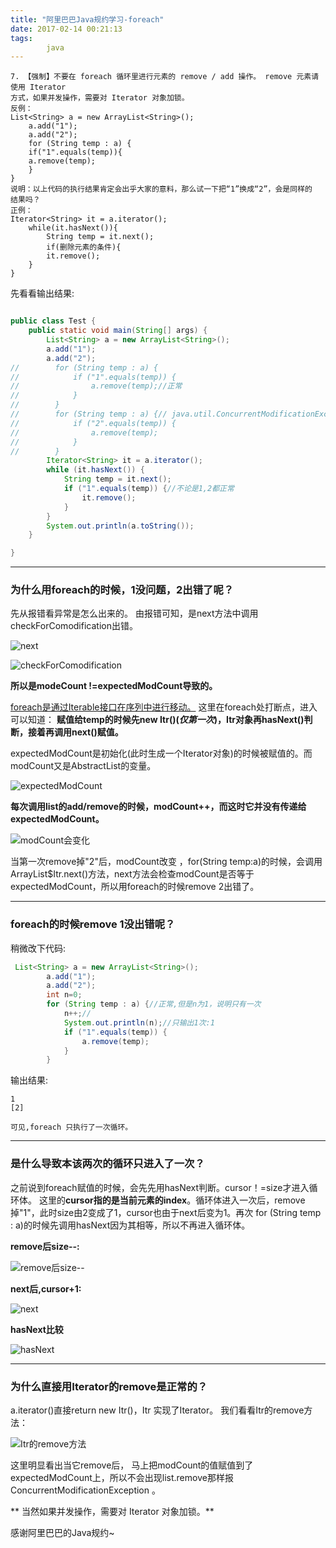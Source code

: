 ```yaml
---
title: "阿里巴巴Java规约学习-foreach"
date: 2017-02-14 00:21:13
tags: 
        java
---
```


> 
    7. 【强制】不要在 foreach 循环里进行元素的 remove / add 操作。 remove 元素请使用 Iterator
    方式，如果并发操作，需要对 Iterator 对象加锁。
    反例： 
    List<String> a = new ArrayList<String>();
        a.add("1");
        a.add("2");
        for (String temp : a) {
        if("1".equals(temp)){
        a.remove(temp);
        }
    } 
    说明：以上代码的执行结果肯定会出乎大家的意料，那么试一下把“1”换成“2”，会是同样的
    结果吗？
    正例： 
    Iterator<String> it = a.iterator();
        while(it.hasNext()){
            String temp = it.next();
            if(删除元素的条件){
            it.remove();
        }
    } 

先看看输出结果: 

```Java 

public class Test {
    public static void main(String[] args) {
        List<String> a = new ArrayList<String>();
        a.add("1");
        a.add("2");
//        for (String temp : a) {
//            if ("1".equals(temp)) {
//                a.remove(temp);//正常
//            }
//        } 
//        for (String temp : a) {// java.util.ConcurrentModificationException at java.util.ArrayList$Itr.checkForComodification(ArrayList.java:859) at java.util.ArrayList$Itr.next(ArrayList.java:831)
//            if ("2".equals(temp)) {
//                a.remove(temp);
//            }
//        }
        Iterator<String> it = a.iterator();
        while (it.hasNext()) {
            String temp = it.next();
            if ("1".equals(temp)) {//不论是1,2都正常
                it.remove();
            }
        }
        System.out.println(a.toString());
    }

}
```

<!--more-->

---------- 

### 为什么用foreach的时候，1没问题，2出错了呢？
先从报错看异常是怎么出来的。
由报错可知，是next方法中调用checkForComodification出错。

![next](http://img.blog.csdn.net/20170213150134707?watermark/2/text/aHR0cDovL2Jsb2cuY3Nkbi5uZXQvdGhld2luZGtlZQ==/font/5a6L5L2T/fontsize/400/fill/I0JBQkFCMA==/dissolve/70/gravity/SouthEast)

![checkForComodification](http://img.blog.csdn.net/20170213150157426?watermark/2/text/aHR0cDovL2Jsb2cuY3Nkbi5uZXQvdGhld2luZGtlZQ==/font/5a6L5L2T/fontsize/400/fill/I0JBQkFCMA==/dissolve/70/gravity/SouthEast)

**所以是modeCount !=expectedModCount导致的。**


[foreach是通过Iterable接口在序列中进行移动。](http://www.cnblogs.com/vinozly/p/5465454.html)
    这里在foreach处打断点，进入可以知道：
    **赋值给temp的时候先new Itr()(*仅第一次*)，Itr对象再hasNext()判断，接着再调用next()赋值。**

expectedModCount是初始化(此时生成一个Iterator对象)的时候被赋值的。而modCount又是AbstractList的变量。

![expectedModCount](http://img.blog.csdn.net/20170213150358622?watermark/2/text/aHR0cDovL2Jsb2cuY3Nkbi5uZXQvdGhld2luZGtlZQ==/font/5a6L5L2T/fontsize/400/fill/I0JBQkFCMA==/dissolve/70/gravity/SouthEast)

**每次调用list的add/remove的时候，modCount++，而这时它并没有传递给expectedModCount。**

![modCount会变化](http://img.blog.csdn.net/20170213153607317?watermark/2/text/aHR0cDovL2Jsb2cuY3Nkbi5uZXQvdGhld2luZGtlZQ==/font/5a6L5L2T/fontsize/400/fill/I0JBQkFCMA==/dissolve/70/gravity/SouthEast)

当第一次remove掉"2"后，modCount改变 ，for(String temp:a)的时候，会调用ArrayList$Itr.next()方法，next方法会检查modCount是否等于expectedModCount，所以用foreach的时候remove 2出错了。

---------- 

### foreach的时候remove 1没出错呢？
稍微改下代码:
```Java
 List<String> a = new ArrayList<String>();
        a.add("1");
        a.add("2");
        int n=0;
        for (String temp : a) {//正常,但是n为1，说明只有一次
            n++;// 
            System.out.println(n);//只输出1次:1
            if ("1".equals(temp)) {
                a.remove(temp);
            }
        } 
```
输出结果:
```
1
[2]
```

    可见,foreach 只执行了一次循环。

---------- 

### 是什么导致本该两次的循环只进入了一次？

之前说到foreach赋值的时候，会先先用hasNext判断。cursor！=size才进入循环体。
这里的**cursor指的是当前元素的index**。循环体进入一次后，remove掉"1"，此时size由2变成了1，cursor也由于next后变为1。再次 for (String temp : a)的时候先调用hasNext因为其相等，所以不再进入循环体。

**remove后size--:**

![remove后size--](http://img.blog.csdn.net/20170213153607317?watermark/2/text/aHR0cDovL2Jsb2cuY3Nkbi5uZXQvdGhld2luZGtlZQ==/font/5a6L5L2T/fontsize/400/fill/I0JBQkFCMA==/dissolve/70/gravity/SouthEast)

**next后,cursor+1:**

![next](http://img.blog.csdn.net/20170213150134707?watermark/2/text/aHR0cDovL2Jsb2cuY3Nkbi5uZXQvdGhld2luZGtlZQ==/font/5a6L5L2T/fontsize/400/fill/I0JBQkFCMA==/dissolve/70/gravity/SouthEast)

**hasNext比较**

![hasNext](http://img.blog.csdn.net/20170213155819209?watermark/2/text/aHR0cDovL2Jsb2cuY3Nkbi5uZXQvdGhld2luZGtlZQ==/font/5a6L5L2T/fontsize/400/fill/I0JBQkFCMA==/dissolve/70/gravity/SouthEast)

---------- 

### 为什么直接用Iterator的remove是正常的？

a.iterator()直接return new Itr()，Itr 实现了Iterator。
我们看看Itr的remove方法：

![Itr的remove方法](http://img.blog.csdn.net/20170213161356327?watermark/2/text/aHR0cDovL2Jsb2cuY3Nkbi5uZXQvdGhld2luZGtlZQ==/font/5a6L5L2T/fontsize/400/fill/I0JBQkFCMA==/dissolve/70/gravity/SouthEast)
    
这里明显看出当它remove后， 马上把modCount的值赋值到了expectedModCount上，所以不会出现list.remove那样报ConcurrentModificationException 。

** 当然如果并发操作，需要对 Iterator 对象加锁。**


感谢阿里巴巴的Java规约~


